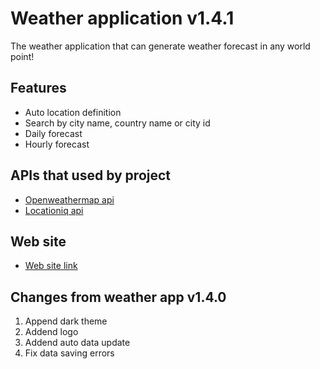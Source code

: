 
# Weather application v1.4.1

The weather application that can generate weather forecast in any world point!

## Features

- Auto location definition
- Search by city name, country name or city id
- Daily forecast
- Hourly forecast

## APIs that used by project 

- [Openweathermap api](https://openweathermap.org/ap)
- [Locationiq api](https://locationiq.com/)

## Web site

 - [Web site link](https://weather-app.website.yandexcloud.net/)

## Changes from weather app v1.4.0

1. Append dark theme
2. Addend logo
3. Addend auto data update
4. Fix data saving errors